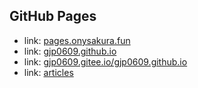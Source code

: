 ## GitHub Pages

- link: [pages.onysakura.fun](https://pages.onysakura.fun/)
- link: [gjp0609.github.io](https://gjp0609.github.io/)
- link: [gjp0609.gitee.io/gjp0609.github.io](https://gjp0609.gitee.io/gjp0609.github.io/#/index/home)
- link: [articles](https://pages.onysakura.fun/article/index.html)
